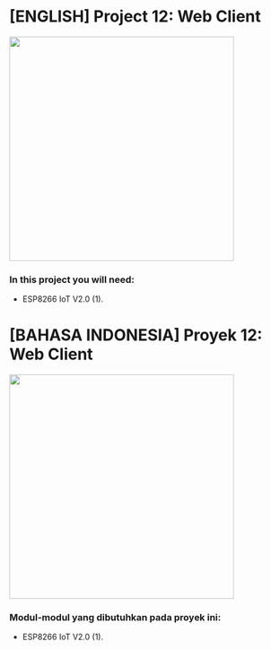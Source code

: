 # [ENGLISH] Project 12: Web Client



<img src="/images/12_Web_Client.PNG" height="400">

### In this project you will need:
* ESP8266 IoT V2.0 (1).

# [BAHASA INDONESIA] Proyek 12: Web Client

<img src="/images/12_Web_Client.PNG" height="400">

### Modul-modul yang dibutuhkan pada proyek ini:
* ESP8266 IoT V2.0 (1).



